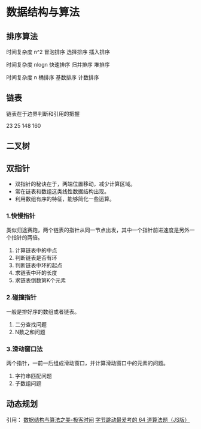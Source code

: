 # 数据结构与算法
## 排序算法
时间复杂度 n^2
冒泡排序
选择排序
插入排序

时间复杂度 nlogn
快速排序
归并排序
堆排序

时间复杂度 n
桶排序
基数排序
计数排序

## 链表
链表在于边界判断和引用的把握

23 25 148 160
## 二叉树
## 双指针
- 双指针的秘诀在于，两端位置移动，减少计算区域。
- 常在链表和数组这类线性数据结构出现。
- 利用数组有序的特征，能够简化一些运算。

### 1.快慢指针
类似归途赛跑，两个链表的指针从同一节点出发，其中一个指针前进速度是另外一个指针的两倍。
1. 计算链表中的中点
2. 判断链表是否有环
3. 判断链表中环的起点
4. 求链表中环的长度
5. 求链表倒数第K个元素

### 2.碰撞指针
一般是排好序的数组或者链表。
1. 二分查找问题
2. N数之和问题

### 3.滑动窗口法
两个指针，一前一后组成滑动窗口，并计算滑动窗口中的元素的问题。
1. 字符串匹配问题
2. 子数组问题

## 动态规划


引用：
[数据结构与算法之美-极客时间](https://time.geekbang.org/column/intro/126)
[字节跳动最爱考的 64 道算法题（JS版）](https://juejin.cn/post/6947842412102287373)
